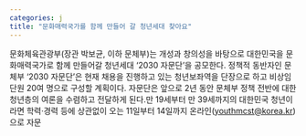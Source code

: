 ```yaml
---
categories: j
title: "문화매력국가를 함께 만들어 갈 청년세대 찾아요"
---
```

문화체육관광부(장관 박보균, 이하 문체부)는 개성과 창의성을 바탕으로 대한민국을 문화매력국가로 함께 만들어갈 청년세대 ‘2030 자문단’을 공모한다. 정책적 동반자인 문체부 ‘2030 자문단’은 현재 채용을 진행하고 있는 청년보좌역을 단장으로 하고 비상임 단원 20여 명으로 구성할 계획이다. 자문단은 앞으로 2년 동안 문체부 정책 전반에 대한 청년층의 여론을 수렴하고 전달하게 된다.만 19세부터 만 39세까지의 대한민국 청년이라면 학력·경력 등에 상관없이 오는 11일부터 14일까지 온라인(youthmcst@korea.kr)으로 자문